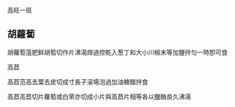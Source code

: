 高旺一班





## 胡蘿蔔

胡蘿萄菹肥鲜胡萄切作片沸湯焊過控乾入葱丁和大小川椒末等加鹽拌匀一時卽可食



高苣

高苣范高去葉去皮切成寸長子滚場泡過加油糖醋拌食

高苣高苣切片蘿萄或白荣亦切成小片與高苣片相等各以鹽酶良久沸湯



